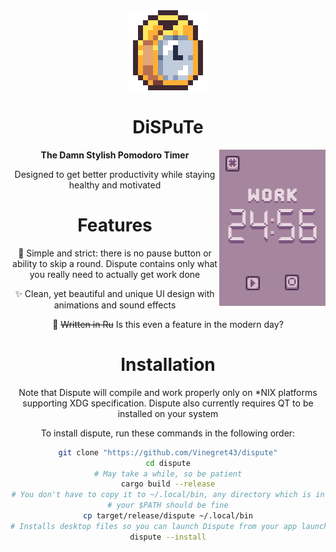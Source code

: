 
<div align="Center" display="inline-block">
<img src="assets/dispute.png" width="128px"/>
<div/>


# DiSPuTe
<img src="assets/screenshot.jpg" align="right" height="250px"/>

**The Damn Stylish Pomodoro Timer**

Designed to get better productivity while staying healthy and motivated

# Features
🎯 Simple and strict: there is no pause button or ability to skip a round.
Dispute contains only what you really need to actually get work done

✨ Clean, yet beautiful and unique UI design with animations and sound effects

🦀 <s>Written in Ru</s> Is this even a feature in the modern day?


# Installation
Note that Dispute will compile and work properly only on *NIX platforms
supporting XDG specification. Dispute also currently requires QT to be
installed on your system

To install dispute, run these commands in the following order:
```sh
git clone "https://github.com/Vinegret43/dispute"
cd dispute
# May take a while, so be patient
cargo build --release
# You don't have to copy it to ~/.local/bin, any directory which is in
# your $PATH should be fine
cp target/release/dispute ~/.local/bin
# Installs desktop files so you can launch Dispute from your app launcher
dispute --install
```
